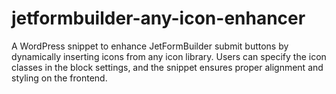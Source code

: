 # jetformbuilder-any-icon-enhancer
A WordPress snippet to enhance JetFormBuilder submit buttons by dynamically inserting icons from any icon library. Users can specify the icon classes in the block settings, and the snippet ensures proper alignment and styling on the frontend.
